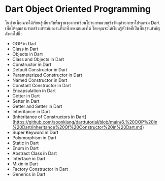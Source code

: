 # Dart Object Oriented Programming
ในส่วนนี้คุณจะได้เรียนรู้เกี่ยวกับพื้นฐานของการเขียนโปรแกรมแบบเชิงวัตถุด้วยภาษาโปรแกรม Dart เพื่อให้คุณสามารถสร้างสรรค์ผลงานที่น่าทึ่งของตนเองได้ โดยคุณจะได้เรียนรู้หัวข้อที่เป็นพื้นฐานสำคัญดังต่อไปนี้:
- OOP in Dart
- Class in Dart
- Objects in Dart
- Class and Objects in Dart
- Constructor in Dart
- Default Constructor in Dart
- Parameterized Constructor in Dart
- Named Constructor in Dart
- Constant Constructor in Dart
- Encapsulation in Dart
- Getter in Dart
- Setter in Dart
- Getter and Setter in Dart
- Inheritance in Dart
- [Inheritance of Constructors in Dart] 
  (https://github.com/soonklang/darttutorial/blob/main/6.%20OOP%20In%20Dart/Inheritance%20Of%20Constructor%20in%20Dart.md)<br>
- Super Keyword in Dart
- Polymorphism in Dart
- Static in Dart
- Enum in Dart
- Abstract Class in Dart
- Interface in Dart
- Mixin in Dart
- Factory Constructor in Dart
- Generics in Dart
